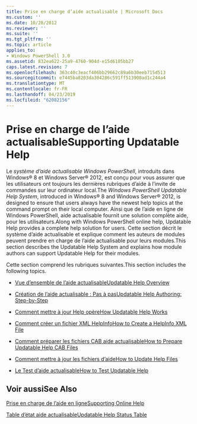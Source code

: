 ```yaml
---
title: Prise en charge d’aide actualisable | Microsoft Docs
ms.custom: ''
ms.date: 10/28/2012
ms.reviewer: ''
ms.suite: ''
ms.tgt_pltfrm: ''
ms.topic: article
applies_to:
- Windows PowerShell 3.0
ms.assetid: 832ea622-25a9-4760-904d-e15d6105bb27
caps.latest.revision: 7
ms.openlocfilehash: 363c40c3eacf406bb29662c89a6b30eeb715d513
ms.sourcegitcommit: e7445ba8203da304286c591ff513900ad1c244a4
ms.translationtype: MT
ms.contentlocale: fr-FR
ms.lasthandoff: 04/23/2019
ms.locfileid: "62082156"
---
```

# <a name="supporting-updatable-help"></a><span data-ttu-id="b21c4-102">Prise en charge de l’aide actualisable</span><span class="sxs-lookup"><span data-stu-id="b21c4-102">Supporting Updatable Help</span></span>

<span data-ttu-id="b21c4-103">Le *système d’aide actualisable Windows PowerShell*, introduits dans Windows® 8 et Windows Server® 2012, est conçu pour vous assurer que les utilisateurs ont toujours les dernières rubriques d’aide à l’invite de commandes sur leur ordinateur local.</span><span class="sxs-lookup"><span data-stu-id="b21c4-103">The *Windows PowerShell Updatable Help System*, introduced in Windows® 8 and Windows Server® 2012, is designed to ensure that users always have the newest help topics at the command prompt on their local computer.</span></span> <span data-ttu-id="b21c4-104">Ainsi que de l’aide en ligne de Windows PowerShell, aide actualisable fournit une solution complète aide, pour les utilisateurs.</span><span class="sxs-lookup"><span data-stu-id="b21c4-104">Along with Windows PowerShell online help, Updatable Help provides a complete help solution for users.</span></span> <span data-ttu-id="b21c4-105">Cette section décrit le système d’aide actualisable et explique comment les auteurs de modules peuvent prendre en charge de l’aide actualisable pour leurs modules.</span><span class="sxs-lookup"><span data-stu-id="b21c4-105">This section describes the Updatable Help System and explains how module authors can support Updatable Help for their modules.</span></span>

<span data-ttu-id="b21c4-106">Cette section comprend les rubriques suivantes.</span><span class="sxs-lookup"><span data-stu-id="b21c4-106">This section includes the following topics.</span></span>

- [<span data-ttu-id="b21c4-107">Vue d’ensemble de l’aide actualisable</span><span class="sxs-lookup"><span data-stu-id="b21c4-107">Updatable Help Overview</span></span>](./updatable-help-overview.md)

- [<span data-ttu-id="b21c4-108">Création de l’aide actualisable : Pas à pas</span><span class="sxs-lookup"><span data-stu-id="b21c4-108">Updatable Help Authoring: Step-by-Step</span></span>](./updatable-help-authoring-step-by-step.md)

- [<span data-ttu-id="b21c4-109">Comment mettre à jour Help opère</span><span class="sxs-lookup"><span data-stu-id="b21c4-109">How Updatable Help Works</span></span>](./how-updatable-help-works.md)

- [<span data-ttu-id="b21c4-110">Comment créer un fichier XML HelpInfo</span><span class="sxs-lookup"><span data-stu-id="b21c4-110">How to Create a HelpInfo XML File</span></span>](./how-to-create-a-helpinfo-xml-file.md)

- [<span data-ttu-id="b21c4-111">Comment préparer les fichiers CAB aide actualisable</span><span class="sxs-lookup"><span data-stu-id="b21c4-111">How to Prepare Updatable Help CAB Files</span></span>](./how-to-prepare-updatable-help-cab-files.md)

- [<span data-ttu-id="b21c4-112">Comment mettre à jour les fichiers d’aide</span><span class="sxs-lookup"><span data-stu-id="b21c4-112">How to Update Help Files</span></span>](./how-to-update-help-files.md)

- [<span data-ttu-id="b21c4-113">Le Test d’aide actualisable</span><span class="sxs-lookup"><span data-stu-id="b21c4-113">How to Test Updatable Help</span></span>](./how-to-test-updatable-help.md)

## <a name="see-also"></a><span data-ttu-id="b21c4-114">Voir aussi</span><span class="sxs-lookup"><span data-stu-id="b21c4-114">See Also</span></span>

[<span data-ttu-id="b21c4-115">Prise en charge de l’aide en ligne</span><span class="sxs-lookup"><span data-stu-id="b21c4-115">Supporting Online Help</span></span>](./supporting-online-help.md)

[<span data-ttu-id="b21c4-116">Table d’état aide actualisable</span><span class="sxs-lookup"><span data-stu-id="b21c4-116">Updatable Help Status Table</span></span>](https://www.microsoft.com/en-us/itpro/windows)